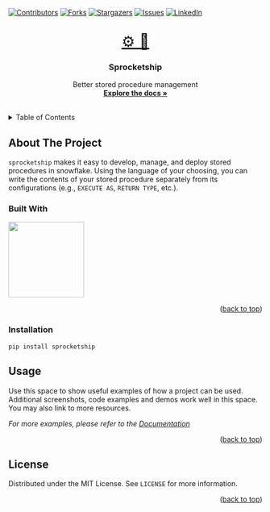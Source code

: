 <!-- Improved compatibility of back to top link: See: https://github.com/othneildrew/Best-README-Template/pull/73 -->
<a name="readme-top"></a>
<!--
*** Thanks for checking out the Best-README-Template. If you have a suggestion
*** that would make this better, please fork the repo and create a pull request
*** or simply open an issue with the tag "enhancement".
*** Don't forget to give the project a star!
*** Thanks again! Now go create something AMAZING! :D
-->



<!-- PROJECT SHIELDS -->
<!--
*** I'm using markdown "reference style" links for readability.
*** Reference links are enclosed in brackets [ ] instead of parentheses ( ).
*** See the bottom of this document for the declaration of the reference variables
*** for contributors-url, forks-url, etc. This is an optional, concise syntax you may use.
*** https://www.markdownguide.org/basic-syntax/#reference-style-links
-->
[![Contributors][contributors-shield]][contributors-url]
[![Forks][forks-shield]][forks-url]
[![Stargazers][stars-shield]][stars-url]
[![Issues][issues-shield]][issues-url]
[![LinkedIn][linkedin-shield]][linkedin-url]



<!-- PROJECT LOGO -->
<br />
<div align="center">
  <a href="https://github.com/nicklausroach/sprocketship" style="font-size: 30px">
    ⚙️ 🚀
  </a>
<h3 align="center">Sprocketship</h3>

  <p align="center">
    Better stored procedure management
    <br />
    <a href="https://github.com/nicklausroach/sprocketship"><strong>Explore the docs »</strong></a>
    <br />
    <br />
  </p>
</div>



<!-- TABLE OF CONTENTS -->
<details>
  <summary>Table of Contents</summary>
  <ol>
    <li>
      <a href="#about-the-project">About The Project</a>
      <ul>
        <li><a href="#built-with">Built With</a></li>
      </ul>
    </li>
    <li>
      <a href="#getting-started">Getting Started</a>
      <ul>
        <li><a href="#installation">Installation</a></li>
      </ul>
    </li>
    <li><a href="#usage">Usage</a></li>
    <li><a href="#roadmap">Roadmap</a></li>
    <li><a href="#contributing">Contributing</a></li>
    <li><a href="#license">License</a></li>
    <li><a href="#contact">Contact</a></li>
    <li><a href="#acknowledgments">Acknowledgments</a></li>
  </ol>
</details>



<!-- ABOUT THE PROJECT -->
## About The Project

`sprocketship` makes it easy to develop, manage, and deploy stored procedures in snowflake. Using the language of your choosing, you can write the contents of your stored procedure separately from its configurations (e.g., `EXECUTE AS`, `RETURN TYPE`, etc.). 




### Built With

<a href=https://github.com/pipeline-tools/ABSQL>
<img src=https://raw.githubusercontent.com/pipeline-tools/ABSQL/598fcab4a5ccb1ca674c40e740b4edd9f99251a6/images/logo_400.svg width='150'>
</a>

<p align="right">(<a href="#readme-top">back to top</a>)</p>



<!-- GETTING STARTED -->
### Installation

`pip install sprocketship`



<!-- USAGE EXAMPLES -->
## Usage

Use this space to show useful examples of how a project can be used. Additional screenshots, code examples and demos work well in this space. You may also link to more resources.

_For more examples, please refer to the [Documentation](https://example.com)_

<p align="right">(<a href="#readme-top">back to top</a>)</p>


<!-- LICENSE -->
## License

Distributed under the MIT License. See `LICENSE` for more information.

<p align="right">(<a href="#readme-top">back to top</a>)</p>


<!-- MARKDOWN LINKS & IMAGES -->
<!-- https://www.markdownguide.org/basic-syntax/#reference-style-links -->
[contributors-shield]: https://img.shields.io/github/contributors/nicklausroach/sprocketship.svg?style=for-the-badge
[contributors-url]: https://github.com/nicklausroach/sprocketship/graphs/contributors
[forks-shield]: https://img.shields.io/github/forks/nicklausroach/sprocketship.svg?style=for-the-badge
[forks-url]: https://github.com/nicklausroach/sprocketship/network/members
[stars-shield]: https://img.shields.io/github/stars/nicklausroach/sprocketship.svg?style=for-the-badge
[stars-url]: https://github.com/nicklausroach/sprocketship/stargazers
[issues-shield]: https://img.shields.io/github/issues/nicklausroach/sprocketship.svg?style=for-the-badge
[issues-url]: https://github.com/nicklausroach/sprocketship/issues
[license-shield]: https://img.shields.io/github/license/nicklausroach/sprocketship.svg?style=for-the-badge
[license-url]: https://github.com/nicklausroach/sprocketship/blob/main/LICENSE
[linkedin-shield]: https://img.shields.io/badge/-LinkedIn-black.svg?style=for-the-badge&logo=linkedin&colorB=555
[linkedin-url]: https://linkedin.com/in/nicklausroach
